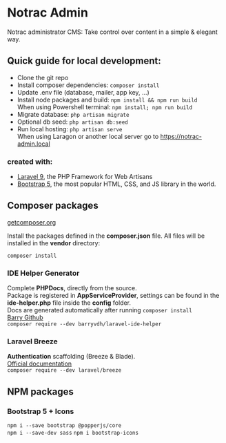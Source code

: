 # Notrac Admin

Notrac administrator CMS: Take control over content in a simple & elegant way.

## Quick guide for local development:
- Clone the git repo
- Install composer dependencies: `composer install`
- Update .env file (database, mailer, app key, ...)
- Install node packages and build: `npm install && npm run build`   
  When using Powershell terminal: `npm install; npm run build`
- Migrate database: `php artisan migrate`
- Optional db seed: `php artisan db:seed`
- Run local hosting: `php artisan serve`  
  When using Laragon or another local server go to https://notrac-admin.local  

### created with:
- [Laravel 9](https://laravel.com/), the PHP Framework for Web Artisans
- [Bootstrap 5](https://getbootstrap.com/), the most popular HTML, CSS, and JS library in the world.


## Composer packages

[getcomposer.org](https://getcomposer.org/)

Install the packages defined in the **composer.json** file.
All files will be installed in the **vendor** directory:

```
composer install
```

### IDE Helper Generator

Complete **PHPDocs**, directly from the source.  
Package is registered in **AppServiceProvider**, settings can be found in the **ide-helper.php** file inside the **config** folder.    
Docs are generated automatically after running `composer install`   
[Barry Github](https://github.com/barryvdh/laravel-ide-helper)       
`composer require --dev barryvdh/laravel-ide-helper` 

### Laravel Breeze

**Authentication** scaffolding (Breeze & Blade).   
[Official documentation](https://laravel.com/docs/9.x/starter-kits#breeze-and-blade)    
`composer require --dev laravel/breeze`


## NPM packages

### Bootstrap 5 + Icons
`npm i --save bootstrap @popperjs/core`   
`npm i --save-dev sass`
`npm i bootstrap-icons`

